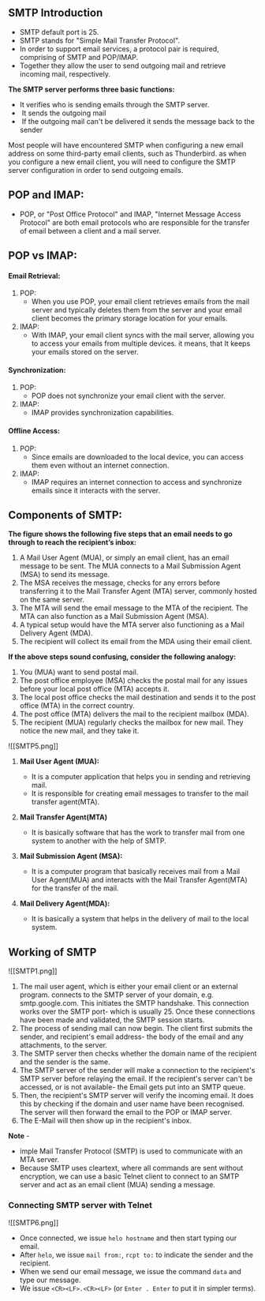 ## SMTP Introduction
- SMTP default port is 25.
- SMTP stands for "Simple Mail Transfer Protocol".
- In order to support email services, a protocol pair is required, comprising of SMTP and POP/IMAP.
- Together they allow the user to send outgoing mail and retrieve incoming mail, respectively.

**The SMTP server performs three basic functions:**
-  It verifies who is sending emails through the SMTP server.
-  It sends the outgoing mail
-  If the outgoing mail can't be delivered it sends the message back to the sender

Most people will have encountered SMTP when configuring a new email address on some third-party email clients, such as Thunderbird.
as when you configure a new email client, you will need to configure the SMTP server configuration in order to send outgoing emails.

## POP and IMAP:
- POP, or "Post Office Protocol" and IMAP, "Internet Message Access Protocol" are both email protocols who are responsible for the transfer of email between a client and a mail server.

## POP vs IMAP:
#### Email Retrieval:
1. POP:
	- When you use POP, your email client retrieves emails from the mail server and typically deletes them from the server and your email client becomes the primary storage location for your emails.
2. IMAP:
	- With IMAP, your email client syncs with the mail server, allowing you to access your emails from multiple devices. it means, that It keeps your emails stored on the server.

#### Synchronization:
1. POP:
	- POP does not synchronize your email client with the server.
2. IMAP:
	- IMAP provides synchronization capabilities.

#### Offline Access:
1. POP:
	- Since emails are downloaded to the local device, you can access them even without an internet connection.
2. IMAP:
	- IMAP requires an internet connection to access and synchronize emails since it interacts with the server.

## Components of SMTP:

**The figure shows the following five steps that an email needs to go through to reach the recipient’s inbox:**
1. A Mail User Agent (MUA), or simply an email client, has an email message to be sent. The MUA connects to a Mail Submission Agent (MSA) to send its message.
2. The MSA receives the message, checks for any errors before transferring it to the Mail Transfer Agent (MTA) server, commonly hosted on the same server.
3. The MTA will send the email message to the MTA of the recipient. The MTA can also function as a Mail Submission Agent (MSA).
4. A typical setup would have the MTA server also functioning as a Mail Delivery Agent (MDA).
5. The recipient will collect its email from the MDA using their email client.

**If the above steps sound confusing, consider the following analogy:**
1. You (MUA) want to send postal mail.
2. The post office employee (MSA) checks the postal mail for any issues before your local post office (MTA) accepts it.
3. The local post office checks the mail destination and sends it to the post office (MTA) in the correct country.
4. The post office (MTA) delivers the mail to the recipient mailbox (MDA).
5. The recipient (MUA) regularly checks the mailbox for new mail. They notice the new mail, and they take it.


![[SMTP5.png]]

1. **Mail User Agent (MUA):**
	- It is a computer application that helps you in sending and retrieving mail.
	- It is responsible for creating email messages to transfer to the mail transfer agent(MTA).

2. **Mail Transfer Agent(MTA)**
	- It is basically software that has the work to transfer mail from one system to another with the help of SMTP.

3. **Mail Submission Agent (MSA):**
	- It is a computer program that basically receives mail from a Mail User Agent(MUA) and interacts with the Mail Transfer Agent(MTA) for the transfer of the mail.

4. **Mail Delivery Agent(MDA):**
	- It is basically a system that helps in the delivery of mail to the local system.


## Working of SMTP
![[SMTP1.png]]

1. The mail user agent, which is either your email client or an external program. connects to the SMTP server of your domain, e.g. smtp.google.com. This initiates the SMTP handshake. This connection works over the SMTP port- which is usually 25. Once these connections have been made and validated, the SMTP session starts.
2. The process of sending mail can now begin. The client first submits the sender, and recipient's email address- the body of the email and any attachments, to the server.
3. The SMTP server then checks whether the domain name of the recipient and the sender is the same.
4. The SMTP server of the sender will make a connection to the recipient's SMTP server before relaying the email. If the recipient's server can't be accessed, or is not available- the Email gets put into an SMTP queue.
5. Then, the recipient's SMTP server will verify the incoming email. It does this by checking if the domain and user name have been recognised. The server will then forward the email to the POP or IMAP server.
6. The E-Mail will then show up in the recipient's inbox.


**Note** - 
   - imple Mail Transfer Protocol (SMTP) is used to communicate with an MTA server.
   - Because SMTP uses cleartext, where all commands are sent without encryption, we can use a basic Telnet client to connect to an SMTP server and act as an email client (MUA) sending a message.

### Connecting SMTP server with Telnet
![[SMTP6.png]]
   - Once connected, we issue `helo hostname` and then start typing our email.
   - After `helo`, we issue `mail from:`, `rcpt to:` to indicate the sender and the recipient.
   - When we send our email message, we issue the command `data` and type our message.
   - We issue `<CR><LF>.<CR><LF>` (or `Enter . Enter` to put it in simpler terms).
